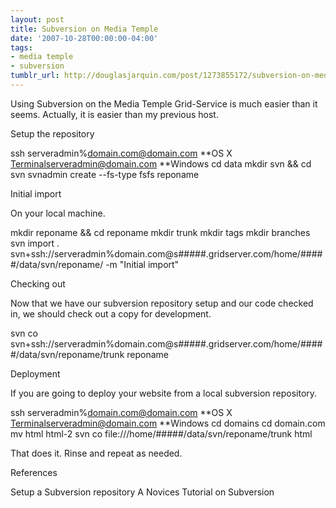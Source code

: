 ```yaml
---
layout: post
title: Subversion on Media Temple
date: '2007-10-28T00:00:00-04:00'
tags:
- media temple
- subversion
tumblr_url: http://douglasjarquin.com/post/1273855172/subversion-on-media-temple
---
```

Using Subversion on the Media Temple Grid-Service is much easier than it seems. Actually, it is easier than my previous host.

Setup the repository

ssh serveradmin%domain.com@domain.com **OS X 
Terminalserveradmin@domain.com **Windows
cd data
mkdir svn && cd svn
svnadmin create --fs-type fsfs reponame


Initial import

On your local machine.

mkdir reponame && cd reponame
mkdir trunk
mkdir tags
mkdir branches
svn import . svn+ssh://serveradmin%domain.com@s#####.gridserver.com/home/#####/data/svn/reponame/ -m "Initial import"


Checking out

Now that we have our subversion repository setup and our code checked in, we should check out a copy for development.

svn co svn+ssh://serveradmin%domain.com@s#####.gridserver.com/home/#####/data/svn/reponame/trunk reponame


Deployment

If you are going to deploy your website from a local subversion repository.

ssh serveradmin%domain.com@domain.com **OS X Terminalserveradmin@domain.com **Windows
cd domains
cd domain.com
mv html html-2
svn co file:///home/#####/data/svn/reponame/trunk html


That does it. Rinse and repeat as needed.

References

Setup a Subversion repository
A Novices Tutorial on Subversion
